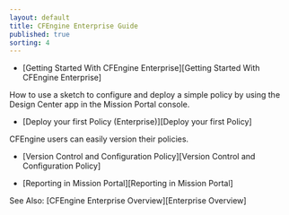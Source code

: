 ```yaml
---
layout: default
title: CFEngine Enterprise Guide 
published: true
sorting: 4
---
```


* [Getting Started With CFEngine Enterprise][Getting Started With CFEngine Enterprise]

How to use a sketch to configure and deploy a simple policy by using the Design Center app in the Mission Portal console.

* [Deploy your first Policy (Enterprise)][Deploy your first Policy] 

CFEngine users can easily version their policies.

* [Version Control and Configuration Policy][Version Control and Configuration Policy]



* [Reporting in Mission Portal][Reporting in Mission Portal]


See Also: [CFEngine Enterprise Overview][Enterprise Overview]


